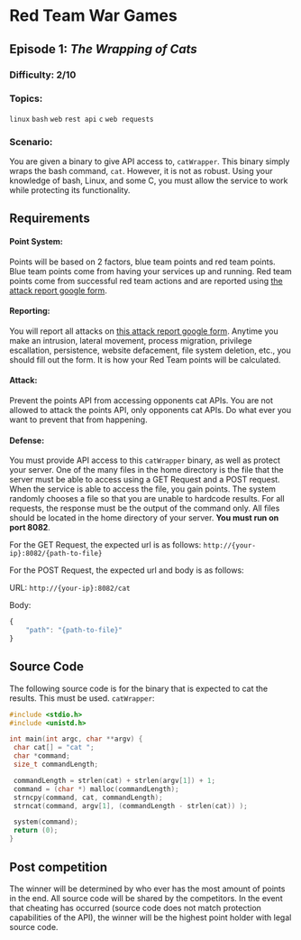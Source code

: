 # Red Team War Games
## Episode 1: *The Wrapping of Cats*

### Difficulty: 2/10

### Topics:
`linux` `bash` `web` `rest api` `c` `web requests`

### Scenario:

You are given a binary to give API access to, `catWrapper`. This binary simply wraps the bash command, `cat`. However, it is not as robust. Using your knowledge of bash, Linux, and some C, you must allow the service to work while protecting its functionality.

## Requirements

#### Point System:

Points will be based on 2 factors, blue team points and red team points. Blue team points come from having your services up and running. Red team points come from successful red team actions and are reported using [the attack report google form](https://goo.gl/forms/m3CJSw4wYZuicbFI2).

#### Reporting:

You will report all attacks on [this attack report google form](https://goo.gl/forms/m3CJSw4wYZuicbFI2). Anytime you make an intrusion, lateral movement, process migration, privilege escallation, persistence, website defacement, file system deletion, etc., you should fill out the form. It is how your Red Team points will be calculated.

#### Attack:

Prevent the points API from accessing opponents cat APIs. You are not allowed to attack the points API, only opponents cat APIs. Do what ever you want to prevent that from happening.

#### Defense:

You must provide API access to this `catWrapper` binary, as well as protect your server. One of the many files in the home directory is the file that the server must be able to access using a GET Request and a POST request. When the service is able to access the file, you gain points. The system randomly chooses a file so that you are unable to hardcode results. For all requests, the response must be the output of the command only. All files should be located in the home directory of your server. **You must run on port 8082**.

For the GET Request, the expected url is as follows:
`http://{your-ip}:8082/{path-to-file}`

For the POST Request, the expected url and body is as follows:

URL:
`http://{your-ip}:8082/cat`

Body:
```js
{
	"path": "{path-to-file}"
}
```

## Source Code
The following source code is for the binary that is expected to cat the results. This must be used.
`catWrapper`:
```c
#include <stdio.h>
#include <unistd.h>

int main(int argc, char **argv) {
 char cat[] = "cat ";
 char *command;
 size_t commandLength;

 commandLength = strlen(cat) + strlen(argv[1]) + 1;
 command = (char *) malloc(commandLength);
 strncpy(command, cat, commandLength);
 strncat(command, argv[1], (commandLength - strlen(cat)) );

 system(command);
 return (0);
}
```

## Post competition
The winner will be determined by who ever has the most amount of points in the end. All source code will be shared by the competitors. In the event that cheating has occurred (source code does not match protection capabilities of the API), the winner will be the highest point holder with legal source code.
